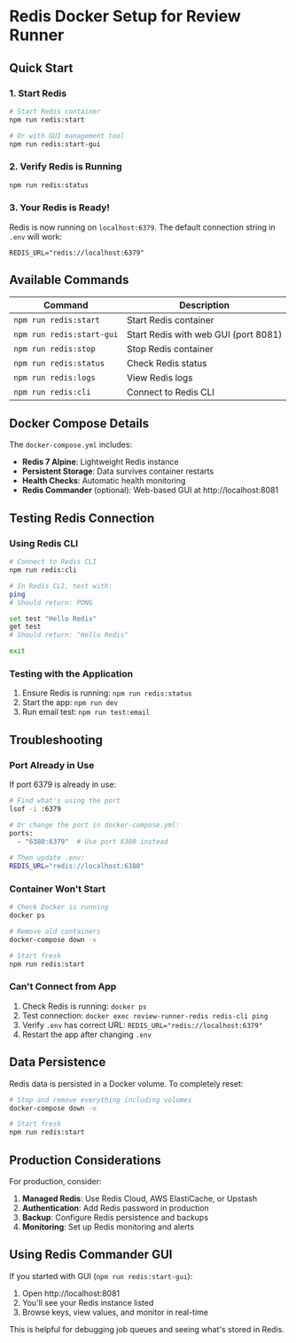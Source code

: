# Redis Docker Setup for Review Runner

## Quick Start

### 1. Start Redis

```bash
# Start Redis container
npm run redis:start

# Or with GUI management tool
npm run redis:start-gui
```

### 2. Verify Redis is Running

```bash
npm run redis:status
```

### 3. Your Redis is Ready!

Redis is now running on `localhost:6379`. The default connection string in `.env` will work:

```env
REDIS_URL="redis://localhost:6379"
```

## Available Commands

| Command | Description |
|---------|-------------|
| `npm run redis:start` | Start Redis container |
| `npm run redis:start-gui` | Start Redis with web GUI (port 8081) |
| `npm run redis:stop` | Stop Redis container |
| `npm run redis:status` | Check Redis status |
| `npm run redis:logs` | View Redis logs |
| `npm run redis:cli` | Connect to Redis CLI |

## Docker Compose Details

The `docker-compose.yml` includes:

- **Redis 7 Alpine**: Lightweight Redis instance
- **Persistent Storage**: Data survives container restarts
- **Health Checks**: Automatic health monitoring
- **Redis Commander** (optional): Web-based GUI at http://localhost:8081

## Testing Redis Connection

### Using Redis CLI

```bash
# Connect to Redis CLI
npm run redis:cli

# In Redis CLI, test with:
ping
# Should return: PONG

set test "Hello Redis"
get test
# Should return: "Hello Redis"

exit
```

### Testing with the Application

1. Ensure Redis is running: `npm run redis:status`
2. Start the app: `npm run dev`
3. Run email test: `npm run test:email`

## Troubleshooting

### Port Already in Use

If port 6379 is already in use:

```bash
# Find what's using the port
lsof -i :6379

# Or change the port in docker-compose.yml:
ports:
  - "6380:6379"  # Use port 6380 instead
  
# Then update .env:
REDIS_URL="redis://localhost:6380"
```

### Container Won't Start

```bash
# Check Docker is running
docker ps

# Remove old containers
docker-compose down -v

# Start fresh
npm run redis:start
```

### Can't Connect from App

1. Check Redis is running: `docker ps`
2. Test connection: `docker exec review-runner-redis redis-cli ping`
3. Verify `.env` has correct URL: `REDIS_URL="redis://localhost:6379"`
4. Restart the app after changing `.env`

## Data Persistence

Redis data is persisted in a Docker volume. To completely reset:

```bash
# Stop and remove everything including volumes
docker-compose down -v

# Start fresh
npm run redis:start
```

## Production Considerations

For production, consider:

1. **Managed Redis**: Use Redis Cloud, AWS ElastiCache, or Upstash
2. **Authentication**: Add Redis password in production
3. **Backup**: Configure Redis persistence and backups
4. **Monitoring**: Set up Redis monitoring and alerts

## Using Redis Commander GUI

If you started with GUI (`npm run redis:start-gui`):

1. Open http://localhost:8081
2. You'll see your Redis instance listed
3. Browse keys, view values, and monitor in real-time

This is helpful for debugging job queues and seeing what's stored in Redis.
